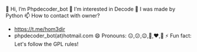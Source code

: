 👋 Hi, I’m Phpdecoder_bot
👀 I’m interested in Decode
🐍 I was made by Python
📫 How to contact with owner?
- https://t.me/hom3dir
- phpdecoder_bot(at)hotmail.com
😄 Pronouns: 😐,😕,😉,🌺,❤️,🌹
⚡ Fun fact: Let's follow the GPL rules!
